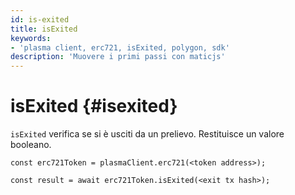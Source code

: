 ```yaml
---
id: is-exited
title: isExited
keywords:
- 'plasma client, erc721, isExited, polygon, sdk'
description: 'Muovere i primi passi con maticjs'
---
```


# isExited {#isexited}

`isExited` verifica se si è usciti da un prelievo. Restituisce un valore booleano.

```
const erc721Token = plasmaClient.erc721(<token address>);

const result = await erc721Token.isExited(<exit tx hash>);

```
